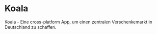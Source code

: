 Koala
=====

Koala - Eine cross-platform App, um einen zentralen Verschenkemarkt in Deutschland zu schaffen.
